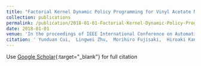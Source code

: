 ```yaml
---
title: "Factorial Kernel Dynamic Policy Programming for Vinyl Acetate Monomer Plant Model Control"
collection: publications
permalink: /publication/2018-01-01-Factorial-Kernel-Dynamic-Policy-Programming-for-Vinyl-Acetate-Monomer-Plant-Model-Control
date: 2018-01-01
venue: 'In the proceedings of IEEE International Conference on Automation Science and Engineering (IEEE-CASE)'
citation: ' Yunduan Cui,  Lingwei Zhu,  Morihiro Fujisaki,  Hiroaki Kanokogi,  Takamitsu Matsubara, &quot;Factorial Kernel Dynamic Policy Programming for Vinyl Acetate Monomer Plant Model Control.&quot; In the proceedings of IEEE International Conference on Automation Science and Engineering (IEEE-CASE), 2018.'
---
```

Use [Google Scholar](https://scholar.google.com/scholar?q=Factorial+Kernel+Dynamic+Policy+Programming+for+Vinyl+Acetate+Monomer+Plant+Model+Control){:target="_blank"} for full citation